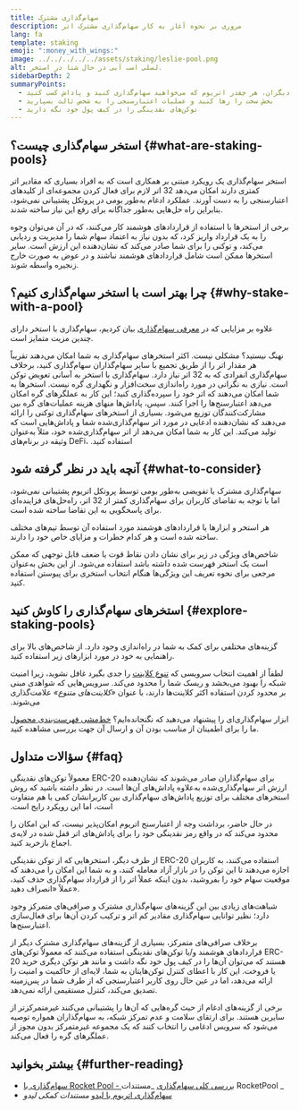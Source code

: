```yaml
---
title: سهام‌گذاری مشترک
description: مروری بر نحوه آغاز به کار سهام‌گذاری مشترک اتر
lang: fa
template: staking
emoji: ":money_with_wings:"
image: ../../../../../assets/staking/leslie-pool.png
alt: لسلی اسب آبی در حال شنا در استخر.
sidebarDepth: 2
summaryPoints:
  - از طریق تجمیع قوا با دیگران، هر چقدر اتریوم که می‌خواهید سهام‌گذاری کنید و پاداش کسب کنید
  - بخش سخت را رها کنید و عملیات اعتبارسنجی را به شخص ثالث بسپارید
  - توکن‌های نقدینگی را در کیف پول خود نگه دارید
---
```


## استخر سهام‌گذاری چیست؟ {#what-are-staking-pools}

استخر سهام‌گذاری یک رویکرد مبتنی بر همکاری است که به افراد بسیاری که مقادیر اتر کمتری دارند امکان می‌دهد 32 اتر لازم برای فعال کردن مجموعه‌ای از کلیدهای اعتبارسنجی را به دست آورند. عملکرد ادغام به‌طور بومی در پروتکل پشتیبانی نمی‌شود، بنابراین راه حل‌هایی به‌طور جداگانه برای رفع این نیاز ساخته شدند.

برخی از استخرها با استفاده از قراردادهای هوشمند کار می‌کنند، که در آن می‌توان وجوه را به یک قرارداد واریز کرد، که بدون نیاز به اعتماد سهام شما را مدیریت و ردیابی می‌کند، و توکنی را برای شما صادر می‌کند که نشان‌دهنده این ارزش است. سایر استخرها ممکن است شامل قراردادهای هوشمند نباشند و در عوض به صورت خارج زنجیره واسطه شوند.

## چرا بهتر است با استخر سهام‌گذاری کنیم؟ {#why-stake-with-a-pool}

علاوه بر مزایایی که در [معرفی سهام‌گذاری](/staking/) بیان کردیم، سهام‌گذاری با استخر دارای چندین مزیت متمایز است.

<CardGrid>
  <Card title="حد پایین برای ورود" emoji="🐟">
    نهنگ نیستید؟ مشکلی نیست. اکثر استخرهای سهام‌گذاری به شما امکان می‌دهند تقریباً هر مقدار اتر را از طریق تجمیع با سایر سهام‌گذاران سهام‌گذاری کنید، برخلاف سهام‌گذاری انفرادی که به 32 اتر نیاز دارد.
  </Card>
  <Card title="همین امروز سهام‌گذاری کنید" emoji=":stopwatch:">
    سهام‌گذاری با استخر به آسانی تعویض توکن است. نیازی به نگرانی در مورد راه‌اندازی سخت‌افزار و نگهداری گره نیست. استخرها به شما امکان می‌دهند که اتر خود را سپرده‌گذاری کنید؛ این کار به عملگرهای گره امکان می‌دهد اعتبارسنج‌ها را اجرا کنند. سپس، پاداش‌ها منهای هزینه عملیات‌های گره بین مشارکت‌کنندگان توزیع می‌شود.
  </Card>
  <Card title="توکن‌های نقدینگی" emoji=":droplet:">
    بسیاری از استخرهای سهام‌گذاری توکنی را ارائه می‌دهند که نشان‌دهنده ادعایی در مورد اتر سهام‌گذاری‌شده شما و پاداش‌هایی است که تولید می‌کند. این کار به شما امکان می‌دهد از اتر سهام‌گذاری‌شده خود، مثلاً به‌عنوان وثیقه در برنام‌های DeFi، استفاده کنید.
  </Card>
</CardGrid>

<StakingComparison page="pools" />

## آنچه باید در نظر گرفته شود {#what-to-consider}

سهام‌گذاری مشترک یا تفویضی به‌طور بومی توسط پروتکل اتریوم پشتیبانی نمی‌شود، اما با توجه به تقاضای کاربران برای سهام‌گذاری کمتر از 32 اتر، راه‌حل‌های فزاینده‌ای برای پاسخگویی به این تقاضا ساخته شده است.

هر استخر و ابزارها یا قراردادهای هوشمند مورد استفاده آن توسط تیم‌های مختلف ساخته شده است و هر کدام خطرات و مزایای خاص خود را دارند.

شاخص‌های ویژگی در زیر برای نشان دادن نقاط قوت یا ضعف قابل توجهی که ممکن است یک استخر فهرست شده داشته باشد استفاده می‌شود. از این بخش به‌عنوان مرجعی برای نحوه تعریف این ویژگی‌ها هنگام انتخاب استخری برای پیوستن استفاده کنید.

<StakingConsiderations page="pools" />

## استخرهای سهام‌گذاری را کاوش کنید {#explore-staking-pools}

گزینه‌های مختلفی برای کمک به شما در راه‌اندازی وجود دارد. از شاخص‌های بالا برای راهنمایی به خود در مورد ابزارهای زیر استفاده کنید.

<InfoBanner emoji="⚠️" isWarning>
لطفاً از اهمیت انتخاب سرویسی که <a href="/developers/docs/nodes-and-clients/client-diversity/">تنوع کلاینت</a> را جدی بگیرد غافل نشوید، زیرا امنیت شبکه را بهبود می‌بخشد و ریسک شما را محدود می‌کند. سرویس‌هایی که شواهدی مبنی بر محدود کردن استفاده اکثر کلاینت‌ها دارند، با عنوان <em style={{ textTransform: "uppercase" }}>«کلاینت‌های متنوع»</em> علامت‌گذاری می‌شوند.
</InfoBanner>

<StakingProductsCardGrid category="pools" />

ابزار سهام‌گذاری‌ای را پیشنهاد می‌دهید که نگنجانده‌ایم؟ [خط‌مشی فهرست‌بندی محصول](/contributing/adding-staking-products/) ما را برای اطمینان از مناسب بودن آن و ارسال آن جهت بررسی مشاهده کنید.

## سؤالات متداول {#faq}

<ExpandableCard title="چگونه می‌توانم پاداش کسب کنم؟">
معمولاً توکن‌های نقدینگی ERC-20 برای سهام‌گذاران صادر می‌شوند که نشان‌دهنده ارزش اتر سهام‌گذاری‌شده به‌علاوه پاداش‌های آن‌ها است. در نظر داشته باشید که روش استخرهای مختلف برای توزیع پاداش‌های سهام‌گذاری بین کاربرانشان کمی با هم متفاوت است، اما این رویکرد رایج است.
</ExpandableCard>

<ExpandableCard title="چه زمانی می‌توانم سهام خود را پس بگیرم؟">

در حال حاضر، برداشت وجه از اعتبارسنج اتریوم امکان‌پذیر نیست، که این امکان را محدود می‌کند که در واقع رمز نقدینگی خود را برای پاداش‌های اتر قفل شده در لایه‌ی اجماع بازخرید کنید.

از طرف دیگر، استخرهایی که از توکن نقدینگی ERC-20 استفاده می‌کنند، به کاربران اجازه می‌دهند تا این توکن را در بازار آزاد معامله کنند، و به شما این امکان را می‌دهند که موقعیت سهام خود را بفروشید، بدون اینکه عملاً اتر را از قرارداد سهام‌گذاری حذف کنید، عملاً «انصراف دهید».
</ExpandableCard>

<ExpandableCard title="آیا این کار با سهام‌گذاری از طریق صرافی‌ام تفاوت دارد؟">
شباهت‌های زیادی بین این گزینه‌های سهام‌گذاری مشترک و صرافی‌های متمرکز وجود دارد؛ نظیر توانایی سهام‌گذاری مقادیر کم اتر و ترکیب کردن آن‌ها برای فعال‌سازی اعتبارسنج‌ها.

برخلاف صرافی‌های متمرکز، بسیاری از گزینه‌های سهام‌گذاری مشترک دیگر از قراردادهای هوشمند و/یا توکن‌های نقدینگی استفاده می‌کنند که معمولاً توکن‌های ERC-20 هستند که می‌توان آن‌ها را در کیف پول خود نگه داشت و مانند هر توکن دیگری خرید یا فروخت. این کار با اعطای کنترل توکن‌هایتان به شما، لایه‌ای از حاکمیت و امنیت را ارائه می‌دهد، اما در عین حال روی کاربر اعتبارسنجی که از طرف شما در پس‌زمینه تصدیق می‌کند، کنترل مستقیمی ارائه نمی‌دهد.

برخی از گزینه‌های ادغام از حیث گره‌هایی که آن‌ها را پشتیبانی می‌کنند غیرمتمرکزتر از سایرین هستند. برای ارتقای سلامت و عدم تمرکز شبکه، به سهام‌گذاران همواره توصیه می‌شود که سرویس ادغامی را انتخاب کنند که یک مجموعه غیرمتمرکز بدون مجوز از عملگرهای گره را فعال می‌کند.
</ExpandableCard>

## بیشتر بخوانید {#further-reading}

- [ سهام‌گذاری با Rocket Pool - بررسی کلی سهام‌گذاری](https://docs.rocketpool.net/guides/staking/overview.html) _مستندات RocketPool _
- [ سهام‌گذاری اتریوم با لیدو](https://help.lido.fi/en/collections/2947324-staking-ethereum-with-lido) _مستندات کمکی لیدو_
